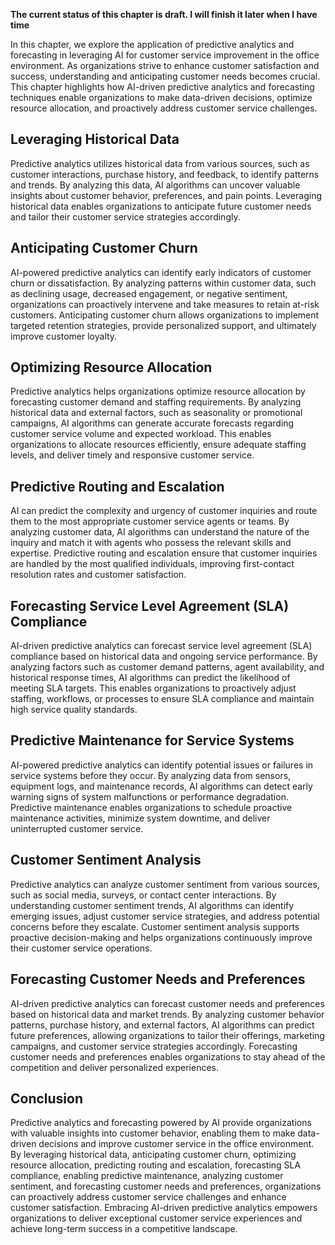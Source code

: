 **The current status of this chapter is draft. I will finish it later when I have time**

In this chapter, we explore the application of predictive analytics and forecasting in leveraging AI for customer service improvement in the office environment. As organizations strive to enhance customer satisfaction and success, understanding and anticipating customer needs becomes crucial. This chapter highlights how AI-driven predictive analytics and forecasting techniques enable organizations to make data-driven decisions, optimize resource allocation, and proactively address customer service challenges.

Leveraging Historical Data
--------------------------

Predictive analytics utilizes historical data from various sources, such as customer interactions, purchase history, and feedback, to identify patterns and trends. By analyzing this data, AI algorithms can uncover valuable insights about customer behavior, preferences, and pain points. Leveraging historical data enables organizations to anticipate future customer needs and tailor their customer service strategies accordingly.

Anticipating Customer Churn
---------------------------

AI-powered predictive analytics can identify early indicators of customer churn or dissatisfaction. By analyzing patterns within customer data, such as declining usage, decreased engagement, or negative sentiment, organizations can proactively intervene and take measures to retain at-risk customers. Anticipating customer churn allows organizations to implement targeted retention strategies, provide personalized support, and ultimately improve customer loyalty.

Optimizing Resource Allocation
------------------------------

Predictive analytics helps organizations optimize resource allocation by forecasting customer demand and staffing requirements. By analyzing historical data and external factors, such as seasonality or promotional campaigns, AI algorithms can generate accurate forecasts regarding customer service volume and expected workload. This enables organizations to allocate resources efficiently, ensure adequate staffing levels, and deliver timely and responsive customer service.

Predictive Routing and Escalation
---------------------------------

AI can predict the complexity and urgency of customer inquiries and route them to the most appropriate customer service agents or teams. By analyzing customer data, AI algorithms can understand the nature of the inquiry and match it with agents who possess the relevant skills and expertise. Predictive routing and escalation ensure that customer inquiries are handled by the most qualified individuals, improving first-contact resolution rates and customer satisfaction.

Forecasting Service Level Agreement (SLA) Compliance
----------------------------------------------------

AI-driven predictive analytics can forecast service level agreement (SLA) compliance based on historical data and ongoing service performance. By analyzing factors such as customer demand patterns, agent availability, and historical response times, AI algorithms can predict the likelihood of meeting SLA targets. This enables organizations to proactively adjust staffing, workflows, or processes to ensure SLA compliance and maintain high service quality standards.

Predictive Maintenance for Service Systems
------------------------------------------

AI-powered predictive analytics can identify potential issues or failures in service systems before they occur. By analyzing data from sensors, equipment logs, and maintenance records, AI algorithms can detect early warning signs of system malfunctions or performance degradation. Predictive maintenance enables organizations to schedule proactive maintenance activities, minimize system downtime, and deliver uninterrupted customer service.

Customer Sentiment Analysis
---------------------------

Predictive analytics can analyze customer sentiment from various sources, such as social media, surveys, or contact center interactions. By understanding customer sentiment trends, AI algorithms can identify emerging issues, adjust customer service strategies, and address potential concerns before they escalate. Customer sentiment analysis supports proactive decision-making and helps organizations continuously improve their customer service operations.

Forecasting Customer Needs and Preferences
------------------------------------------

AI-driven predictive analytics can forecast customer needs and preferences based on historical data and market trends. By analyzing customer behavior patterns, purchase history, and external factors, AI algorithms can predict future preferences, allowing organizations to tailor their offerings, marketing campaigns, and customer service strategies accordingly. Forecasting customer needs and preferences enables organizations to stay ahead of the competition and deliver personalized experiences.

Conclusion
----------

Predictive analytics and forecasting powered by AI provide organizations with valuable insights into customer behavior, enabling them to make data-driven decisions and improve customer service in the office environment. By leveraging historical data, anticipating customer churn, optimizing resource allocation, predicting routing and escalation, forecasting SLA compliance, enabling predictive maintenance, analyzing customer sentiment, and forecasting customer needs and preferences, organizations can proactively address customer service challenges and enhance customer satisfaction. Embracing AI-driven predictive analytics empowers organizations to deliver exceptional customer service experiences and achieve long-term success in a competitive landscape.
